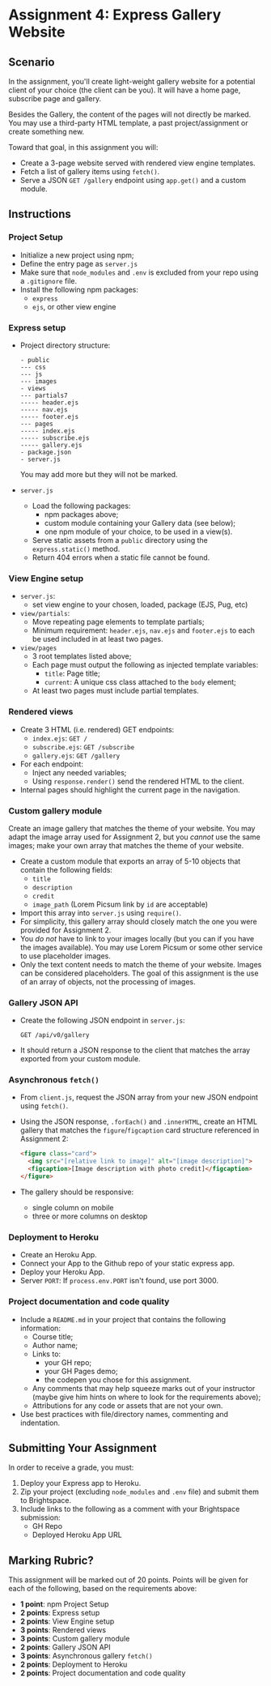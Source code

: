 # Assignment 4: Express Gallery Website
## Scenario
In the assignment, you'll create light-weight gallery website for a potential client of your choice (the client can be you). It will have a home page, subscribe page and gallery.

Besides the Gallery, the content of the pages will not directly be marked. You may use a third-party HTML template, a past project/assignment or create something new.

Toward that goal, in this assignment you will:
- Create a 3-page website served with rendered view engine templates.
- Fetch a list of gallery items using `fetch()`.
- Serve a JSON `GET /gallery` endpoint using `app.get()` and a custom module.

## Instructions
### Project Setup
- Initialize a new project using npm;
- Define the entry page as `server.js`
- Make sure that `node_modules` and `.env` is excluded from your repo using a `.gitignore` file.
- Install the following npm packages:
    - `express`
    - `ejs`, or other view engine

### Express setup
- Project directory structure:

    ```
    - public
    --- css
    --- js
    --- images
    - views
    --- partials7
    ----- header.ejs
    ----- nav.ejs
    ----- footer.ejs
    --- pages
    ----- index.ejs
    ----- subscribe.ejs
    ----- gallery.ejs
    - package.json
    - server.js
    ```

    You may add more but they will not be marked.

- `server.js`
  - Load the following packages:
    - npm packages above;
    - custom module containing your Gallery data (see below);
    - one npm module of your choice, to be used in a view(s).
  - Serve static assets from a `public` directory using the `express.static()` method.
  - Return 404 errors when a static file cannot be found.

### View Engine setup
- `server.js`:
  - set view engine to your chosen, loaded, package (EJS, Pug, etc)
- `view/partials`:
  - Move repeating page elements to template partials;
  - Minimum requirement: `header.ejs`, `nav.ejs` and `footer.ejs` to each be used included in at least two pages.
- `view/pages`
  - 3 root templates listed above;
  - Each page must output the following as injected template variables:
    - `title`: Page title;
    - `current`: A unique css class attached to the `body` element;
  - At least two pages must include partial templates.

### Rendered views
- Create 3 HTML (i.e. rendered) GET endpoints:
  - `index.ejs`: `GET /`
  - `subscribe.ejs`: `GET /subscribe`
  - `gallery.ejs`: `GET /gallery`
- For each endpoint:
  - Inject any needed variables;
  - Using `response.render()` send the rendered HTML to the client.
- Internal pages should highlight the current page in the navigation.

### Custom gallery module
Create an image gallery that matches the theme of your website. You may adapt the image array used for Assignment 2, but you _cannot_ use the same images; make your own array that matches the theme of your website.
- Create a custom module that exports an array of 5-10 objects that contain the following fields:
    - `title`
    - `description`
    - `credit`
    - `image_path` (Lorem Picsum link by `id` are acceptable)
- Import this array into `server.js` using `require()`.
- For simplicity, this gallery array should closely match the one you were provided for Assignment 2.
- You _do not_ have to link to your images locally (but you can if you have the images available). You may use Lorem Picsum or some other service to use placeholder images.
- Only the text content needs to match the theme of your website. Images can be considered placeholders. The goal of this assignment is the use of an array of objects, not the processing of images.

### Gallery JSON API
- Create the following JSON endpoint in `server.js`:
    
    ```
    GET /api/v0/gallery
    ```

- It should return a JSON response to the client that matches the array exported from your custom module.

### Asynchronous `fetch()`
- From `client.js`, request the JSON array from your new JSON endpoint using `fetch()`.
- Using the JSON response, `.forEach()` and `.innerHTML`, create an HTML gallery that matches the `figure`/`figcaption` card structure referenced in Assignment 2:

    ```html
    <figure class="card">
      <img src="[relative link to image]" alt="[image description]">
      <figcaption>[Image description with photo credit]</figcaption>
    </figure>
    ```
- The gallery should be responsive:
  - single column on mobile
  - three or more columns on desktop

### Deployment to Heroku
- Create an Heroku App.
- Connect your App to the Github repo of your static express app.
- Deploy your Heroku App.
- Server `PORT`: If `process.env.PORT` isn't found, use port 3000.

### Project documentation and code quality
- Include a `README.md` in your project that contains the following information:
  - Course title;
  - Author name;
  - Links to:
    - your GH repo;
    - your GH Pages demo;
    - the codepen you chose for this assignment.
  - Any comments that may help squeeze marks out of your instructor (maybe give him hints on where to look for the requirements above);
  - Attributions for any code or assets that are not your own.
- Use best practices with file/directory names, commenting and indentation.

## Submitting Your Assignment
In order to receive a grade, you must:
1. Deploy your Express app to Heroku.
2. Zip your project (excluding `node_modules` and `.env` file) and submit them to Brightspace.
3. Include links to the following as a comment with your Brightspace submission:
    - GH Repo
    - Deployed Heroku App URL

## Marking Rubric?
This assignment will be marked out of 20 points. Points will be given for each of the following, based on the requirements above:
- **1 point**: npm Project Setup
- **2 points**: Express setup
- **2 points**: View Engine setup
- **3 points**: Rendered views
- **3 points**: Custom gallery module
- **2 points**: Gallery JSON API
- **3 points**: Asynchronous gallery `fetch()`
- **2 points**: Deployment to Heroku
- **2 points**: Project documentation and code quality